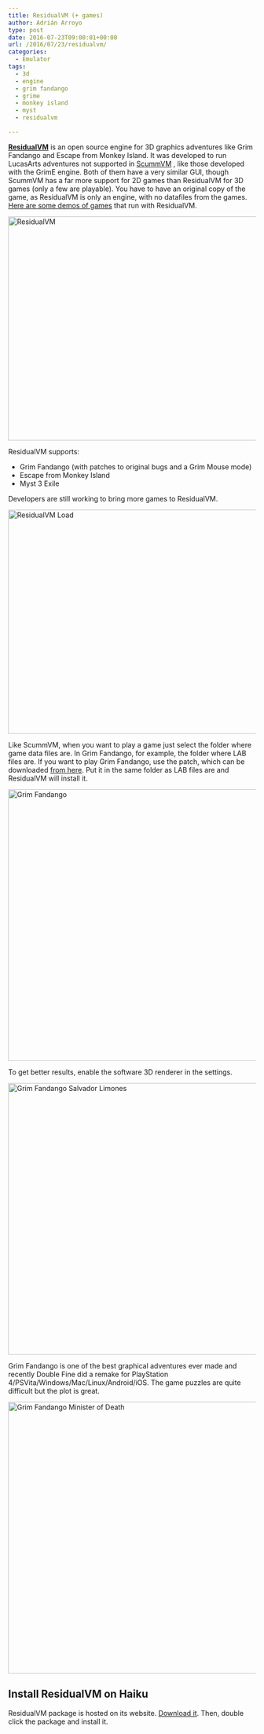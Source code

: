 ```yaml
---
title: ResidualVM (+ games)
author: Adrián Arroyo
type: post
date: 2016-07-23T09:00:01+00:00
url: /2016/07/23/residualvm/
categories:
  - Emulator
tags:
  - 3d
  - engine
  - grim fandango
  - grime
  - monkey island
  - myst
  - residualvm

---
```

[**ResidualVM**][1] is an open source engine for 3D graphics adventures like Grim Fandango and Escape from Monkey Island. It was developed to run LucasArts adventures not supported in [ScummVM][2] , like those developed with the GrimE engine. Both of them have a very similar GUI, though ScummVM has a far more support for 2D games than ResidualVM for 3D games (only a few are playable). You have to have an original copy of the game, as ResidualVM is only an engine, with no datafiles from the games. [Here are some demos of games][3] that run with ResidualVM.

<img class="alignnone size-full wp-image-142" src="https://gamingonhaiku.cf/wp-content/uploads/2016/07/ResidualVM.png" alt="ResidualVM" width="673" height="456" srcset="https://gamingonhaiku.cf/wp-content/uploads/2016/07/ResidualVM.png 673w, https://gamingonhaiku.cf/wp-content/uploads/2016/07/ResidualVM-300x203.png 300w" sizes="(max-width: 709px) 85vw, (max-width: 909px) 67vw, (max-width: 984px) 61vw, (max-width: 1362px) 45vw, 600px" />

ResidualVM supports:

  * Grim Fandango (with patches to original bugs and a Grim Mouse mode)
  * Escape from Monkey Island
  * Myst 3 Exile

Developers are still working to bring more games to ResidualVM.

<img class="alignnone size-full wp-image-143" src="https://gamingonhaiku.cf/wp-content/uploads/2016/07/ResidualVM-Load.png" alt="ResidualVM Load" width="673" height="456" srcset="https://gamingonhaiku.cf/wp-content/uploads/2016/07/ResidualVM-Load.png 673w, https://gamingonhaiku.cf/wp-content/uploads/2016/07/ResidualVM-Load-300x203.png 300w" sizes="(max-width: 709px) 85vw, (max-width: 909px) 67vw, (max-width: 984px) 61vw, (max-width: 1362px) 45vw, 600px" />

Like ScummVM, when you want to play a game just select the folder where game data files are. In Grim Fandango, for example, the folder where LAB files are. If you want to play Grim Fandango, use the patch, which can be downloaded [from here][4]. Put it in the same folder as LAB files are and ResidualVM will install it.

<img class="alignnone size-full wp-image-144" src="https://gamingonhaiku.cf/wp-content/uploads/2016/07/Grim-Fandango.png" alt="Grim Fandango" width="703" height="553" srcset="https://gamingonhaiku.cf/wp-content/uploads/2016/07/Grim-Fandango.png 703w, https://gamingonhaiku.cf/wp-content/uploads/2016/07/Grim-Fandango-300x236.png 300w" sizes="(max-width: 709px) 85vw, (max-width: 909px) 67vw, (max-width: 984px) 61vw, (max-width: 1362px) 45vw, 600px" />

To get better results, enable the software 3D renderer in the settings.

<img class="alignnone size-full wp-image-145" src="https://gamingonhaiku.cf/wp-content/uploads/2016/07/Grim-Fandango-Salvador-Limones.png" alt="Grim Fandango Salvador Limones" width="703" height="553" srcset="https://gamingonhaiku.cf/wp-content/uploads/2016/07/Grim-Fandango-Salvador-Limones.png 703w, https://gamingonhaiku.cf/wp-content/uploads/2016/07/Grim-Fandango-Salvador-Limones-300x236.png 300w" sizes="(max-width: 709px) 85vw, (max-width: 909px) 67vw, (max-width: 984px) 61vw, (max-width: 1362px) 45vw, 600px" />

Grim Fandango is one of the best graphical adventures ever made and recently Double Fine did a remake for PlayStation 4/PSVita/Windows/Mac/Linux/Android/iOS. The game puzzles are quite difficult but the plot is great.

<img class="alignnone size-full wp-image-146" src="https://gamingonhaiku.cf/wp-content/uploads/2016/07/Grim-Fandango-Minister-of-Death.png" alt="Grim Fandango Minister of Death" width="703" height="553" srcset="https://gamingonhaiku.cf/wp-content/uploads/2016/07/Grim-Fandango-Minister-of-Death.png 703w, https://gamingonhaiku.cf/wp-content/uploads/2016/07/Grim-Fandango-Minister-of-Death-300x236.png 300w" sizes="(max-width: 709px) 85vw, (max-width: 909px) 67vw, (max-width: 984px) 61vw, (max-width: 1362px) 45vw, 600px" />

## Install ResidualVM on Haiku

ResidualVM package is hosted on its website. [Download it][5]. Then, double click the package and install it.

 [1]: http://www.residualvm.org/
 [2]: https://gamingonhaiku.cf/2016/06/20/scummvm/
 [3]: http://www.residualvm.org/demos/
 [4]: http://demos.residualvm.org/patches/gfupd101.exe
 [5]: http://www.residualvm.org/downloads/release/0.2.1/residualvm_0.2.1-1-x86_gcc2.hpkg